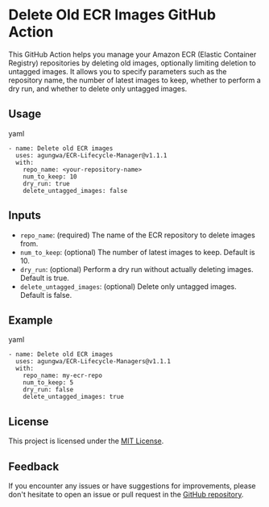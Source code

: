 # Delete Old ECR Images GitHub Action

This GitHub Action helps you manage your Amazon ECR (Elastic Container Registry) repositories by deleting old images, optionally limiting deletion to untagged images. It allows you to specify parameters such as the repository name, the number of latest images to keep, whether to perform a dry run, and whether to delete only untagged images. 

Usage
-----

yaml
```
- name: Delete old ECR images
  uses: agungwa/ECR-Lifecycle-Manager@v1.1.1
  with:
    repo_name: <your-repository-name>
    num_to_keep: 10
    dry_run: true
    delete_untagged_images: false
```

Inputs
------

-   `repo_name`: (required) The name of the ECR repository to delete images from.
-   `num_to_keep`: (optional) The number of latest images to keep. Default is 10.
-   `dry_run`: (optional) Perform a dry run without actually deleting images. Default is true.
-   `delete_untagged_images`: (optional) Delete only untagged images. Default is false.

Example
-------

yaml
```
- name: Delete old ECR images
  uses: agungwa/ECR-Lifecycle-Managers@v1.1.1
  with:
    repo_name: my-ecr-repo
    num_to_keep: 5
    dry_run: false
    delete_untagged_images: true
```

License
-------

This project is licensed under the [MIT License](https://github.com/agungwa/ECR-Lifecycle-Managers/blob/master/LICENSE).

Feedback
--------

If you encounter any issues or have suggestions for improvements, please don't hesitate to open an issue or pull request in the [GitHub repository](https://github.com/agungwa/ECR-Lifecycle-Managers).
